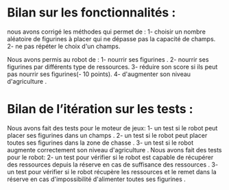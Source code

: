 

# Bilan sur les fonctionnalités :

nous avons corrigé les  méthodes qui permet de :
  1-  choisir un nombre aléatoire de figurines à placer qui ne dépasse pas la capacité de champs.
  2-  ne pas répéter le choix d'un champs.

Nous avons permis au robot de :
   1- nourrir ses figurines .
   2- nourrir ses figurines par différents type de ressources.
   3- réduire son score si ils peut pas nourrir ses figurines(- 10 points).
   4- d'augmenter son niveau d'agriculture .



# Bilan de l’itération sur les tests :

Nous avons fait des tests pour le moteur de jeux:
  1- un test si le robot peut placer ses figurines dans un champs .
  2- un test si  le robot peut placer toutes ses figurines dans la zone de chasse .
  3-  un test si le robot augmente correctement son niveau d'agriculture .
Nous avons fait des tests pour le robot:
  2-	un test pour vérifier si le robot est capable de récupérer des ressources depuis la réserve en cas de suffisance des ressources .
  3-	un test pour vérifier si le robot récupère les ressources et le remet dans la réserve en cas d'impossibilité d'alimenter toutes ses figurines .
